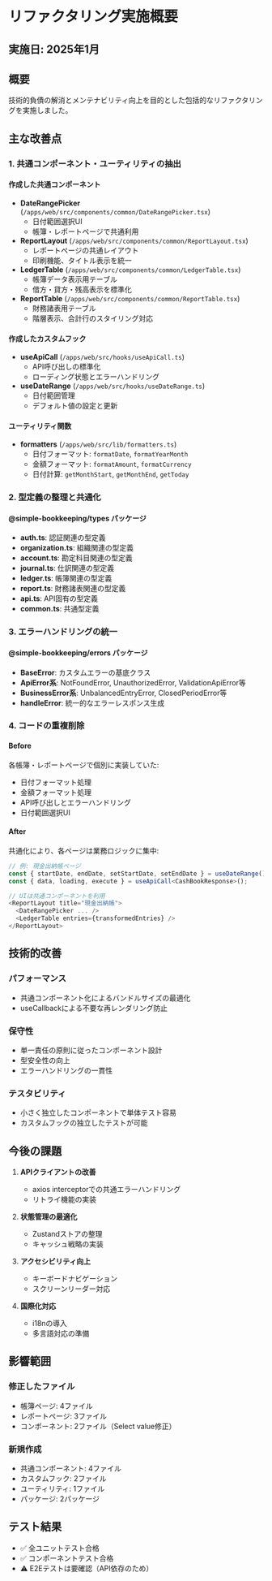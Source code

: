 # リファクタリング実施概要

## 実施日: 2025年1月

## 概要

技術的負債の解消とメンテナビリティ向上を目的とした包括的なリファクタリングを実施しました。

## 主な改善点

### 1. 共通コンポーネント・ユーティリティの抽出

#### 作成した共通コンポーネント

- **DateRangePicker** (`/apps/web/src/components/common/DateRangePicker.tsx`)
  - 日付範囲選択UI
  - 帳簿・レポートページで共通利用
- **ReportLayout** (`/apps/web/src/components/common/ReportLayout.tsx`)
  - レポートページの共通レイアウト
  - 印刷機能、タイトル表示を統一
- **LedgerTable** (`/apps/web/src/components/common/LedgerTable.tsx`)
  - 帳簿データ表示用テーブル
  - 借方・貸方・残高表示を標準化
- **ReportTable** (`/apps/web/src/components/common/ReportTable.tsx`)
  - 財務諸表用テーブル
  - 階層表示、合計行のスタイリング対応

#### 作成したカスタムフック

- **useApiCall** (`/apps/web/src/hooks/useApiCall.ts`)
  - API呼び出しの標準化
  - ローディング状態とエラーハンドリング
- **useDateRange** (`/apps/web/src/hooks/useDateRange.ts`)
  - 日付範囲管理
  - デフォルト値の設定と更新

#### ユーティリティ関数

- **formatters** (`/apps/web/src/lib/formatters.ts`)
  - 日付フォーマット: `formatDate`, `formatYearMonth`
  - 金額フォーマット: `formatAmount`, `formatCurrency`
  - 日付計算: `getMonthStart`, `getMonthEnd`, `getToday`

### 2. 型定義の整理と共通化

#### @simple-bookkeeping/types パッケージ

- **auth.ts**: 認証関連の型定義
- **organization.ts**: 組織関連の型定義
- **account.ts**: 勘定科目関連の型定義
- **journal.ts**: 仕訳関連の型定義
- **ledger.ts**: 帳簿関連の型定義
- **report.ts**: 財務諸表関連の型定義
- **api.ts**: API固有の型定義
- **common.ts**: 共通型定義

### 3. エラーハンドリングの統一

#### @simple-bookkeeping/errors パッケージ

- **BaseError**: カスタムエラーの基底クラス
- **ApiError系**: NotFoundError, UnauthorizedError, ValidationApiError等
- **BusinessError系**: UnbalancedEntryError, ClosedPeriodError等
- **handleError**: 統一的なエラーレスポンス生成

### 4. コードの重複削除

#### Before

各帳簿・レポートページで個別に実装していた:

- 日付フォーマット処理
- 金額フォーマット処理
- API呼び出しとエラーハンドリング
- 日付範囲選択UI

#### After

共通化により、各ページは業務ロジックに集中:

```typescript
// 例: 現金出納帳ページ
const { startDate, endDate, setStartDate, setEndDate } = useDateRange();
const { data, loading, execute } = useApiCall<CashBookResponse>();

// UIは共通コンポーネントを利用
<ReportLayout title="現金出納帳">
  <DateRangePicker ... />
  <LedgerTable entries={transformedEntries} />
</ReportLayout>
```

## 技術的改善

### パフォーマンス

- 共通コンポーネント化によるバンドルサイズの最適化
- useCallbackによる不要な再レンダリング防止

### 保守性

- 単一責任の原則に従ったコンポーネント設計
- 型安全性の向上
- エラーハンドリングの一貫性

### テスタビリティ

- 小さく独立したコンポーネントで単体テスト容易
- カスタムフックの独立したテストが可能

## 今後の課題

1. **APIクライアントの改善**

   - axios interceptorでの共通エラーハンドリング
   - リトライ機能の実装

2. **状態管理の最適化**

   - Zustandストアの整理
   - キャッシュ戦略の実装

3. **アクセシビリティ向上**

   - キーボードナビゲーション
   - スクリーンリーダー対応

4. **国際化対応**
   - i18nの導入
   - 多言語対応の準備

## 影響範囲

### 修正したファイル

- 帳簿ページ: 4ファイル
- レポートページ: 3ファイル
- コンポーネント: 2ファイル（Select value修正）

### 新規作成

- 共通コンポーネント: 4ファイル
- カスタムフック: 2ファイル
- ユーティリティ: 1ファイル
- パッケージ: 2パッケージ

## テスト結果

- ✅ 全ユニットテスト合格
- ✅ コンポーネントテスト合格
- ⚠️ E2Eテストは要確認（API依存のため）
